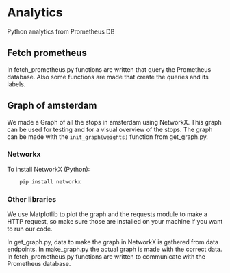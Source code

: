# Analytics
Python analytics from Prometheus DB

## Fetch prometheus
In fetch_prometheus.py functions are written that query the Prometheus database. Also some functions are made that create the queries and its labels.


## Graph of amsterdam
We made a Graph of all the stops in amsterdam using NetworkX. This graph can be used for testing and for a visual overview of the stops. The graph can be made with the `init_graph(weights)` function from get_graph.py.

### Networkx
To install NetworkX (Python):
```bash
    pip install networkx
```

### Other libraries
We use Matplotlib to plot the graph and the requests module to make a HTTP request, so make sure those are installed on your machine if you want to run our code.


In get_graph.py, data to make the graph in NetworkX is gathered from data endpoints. In make_graph.py the actual graph is made with the correct data. In fetch_prometheus.py functions are written to communicate with the Prometheus database.
